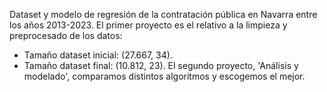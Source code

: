 Dataset y modelo de regresión de la contratación pública en Navarra entre los años 2013-2023.
El primer proyecto es el relativo a la limpieza y preprocesado de los datos:
- Tamaño dataset inicial: (27.667, 34).
- Tamaño dataset final: (10.812, 23).
El segundo proyecto, 'Análisis y modelado', comparamos distintos algoritmos y escogemos el mejor.
